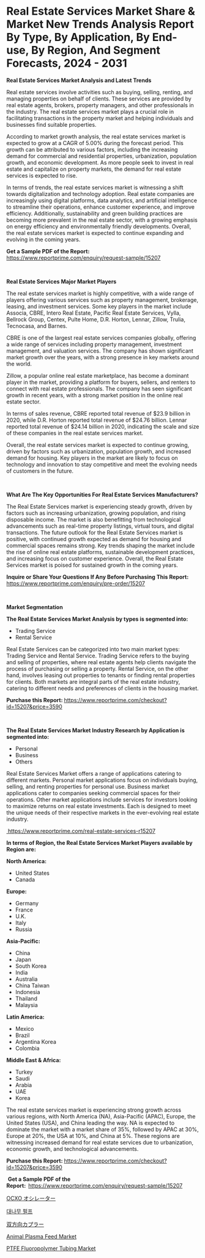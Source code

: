 <p><h1>Real Estate Services Market Share & Market New Trends Analysis Report By Type, By Application, By End-use, By Region, And Segment Forecasts, 2024 - 2031</h1></p><p><strong>Real Estate Services Market Analysis and Latest Trends</strong></p>
<p><p>Real estate services involve activities such as buying, selling, renting, and managing properties on behalf of clients. These services are provided by real estate agents, brokers, property managers, and other professionals in the industry. The real estate services market plays a crucial role in facilitating transactions in the property market and helping individuals and businesses find suitable properties.</p><p>According to market growth analysis, the real estate services market is expected to grow at a CAGR of 5.00% during the forecast period. This growth can be attributed to various factors, including the increasing demand for commercial and residential properties, urbanization, population growth, and economic development. As more people seek to invest in real estate and capitalize on property markets, the demand for real estate services is expected to rise.</p><p>In terms of trends, the real estate services market is witnessing a shift towards digitalization and technology adoption. Real estate companies are increasingly using digital platforms, data analytics, and artificial intelligence to streamline their operations, enhance customer experience, and improve efficiency. Additionally, sustainability and green building practices are becoming more prevalent in the real estate sector, with a growing emphasis on energy efficiency and environmentally friendly developments. Overall, the real estate services market is expected to continue expanding and evolving in the coming years.</p></p>
<p><strong>Get a Sample PDF of the Report:&nbsp;</strong> <a href="https://www.reportprime.com/enquiry/request-sample/15207">https://www.reportprime.com/enquiry/request-sample/15207</a></p>
<p>&nbsp;</p>
<p><strong>Real Estate Services Major Market Players</strong></p>
<p><p>The real estate services market is highly competitive, with a wide range of players offering various services such as property management, brokerage, leasing, and investment services. Some key players in the market include Associa, CBRE, Intero Real Estate, Pacific Real Estate Services, Vylla, Bellrock Group, Centex, Pulte Home, D.R. Horton, Lennar, Zillow, Trulia, Tecnocasa, and Barnes.</p><p>CBRE is one of the largest real estate services companies globally, offering a wide range of services including property management, investment management, and valuation services. The company has shown significant market growth over the years, with a strong presence in key markets around the world.</p><p>Zillow, a popular online real estate marketplace, has become a dominant player in the market, providing a platform for buyers, sellers, and renters to connect with real estate professionals. The company has seen significant growth in recent years, with a strong market position in the online real estate sector.</p><p>In terms of sales revenue, CBRE reported total revenue of $23.9 billion in 2020, while D.R. Horton reported total revenue of $24.76 billion. Lennar reported total revenue of $24.14 billion in 2020, indicating the scale and size of these companies in the real estate services market.</p><p>Overall, the real estate services market is expected to continue growing, driven by factors such as urbanization, population growth, and increased demand for housing. Key players in the market are likely to focus on technology and innovation to stay competitive and meet the evolving needs of customers in the future.</p></p>
<p>&nbsp;</p>
<p><strong>What Are The Key Opportunities For Real Estate Services Manufacturers?</strong></p>
<p><p>The Real Estate Services market is experiencing steady growth, driven by factors such as increasing urbanization, growing population, and rising disposable income. The market is also benefitting from technological advancements such as real-time property listings, virtual tours, and digital transactions. The future outlook for the Real Estate Services market is positive, with continued growth expected as demand for housing and commercial spaces remains strong. Key trends shaping the market include the rise of online real estate platforms, sustainable development practices, and increasing focus on customer experience. Overall, the Real Estate Services market is poised for sustained growth in the coming years.</p></p>
<p><strong>Inquire or Share Your Questions If Any Before Purchasing This Report:</strong> <a href="https://www.reportprime.com/enquiry/pre-order/15207">https://www.reportprime.com/enquiry/pre-order/15207</a></p>
<p>&nbsp;</p>
<p><strong>Market Segmentation</strong></p>
<p><strong>The Real Estate Services Market Analysis by types is segmented into:</strong></p>
<p><ul><li>Trading Service</li><li>Rental Service</li></ul></p>
<p><p>Real Estate Services can be categorized into two main market types: Trading Service and Rental Service. Trading Service refers to the buying and selling of properties, where real estate agents help clients navigate the process of purchasing or selling a property. Rental Service, on the other hand, involves leasing out properties to tenants or finding rental properties for clients. Both markets are integral parts of the real estate industry, catering to different needs and preferences of clients in the housing market.</p></p>
<p><strong>Purchase this Report:&nbsp;</strong><a href="https://www.reportprime.com/checkout?id=15207&price=3590">https://www.reportprime.com/checkout?id=15207&price=3590</a></p>
<p>&nbsp;</p>
<p><strong>The Real Estate Services Market Industry Research by Application is segmented into:</strong></p>
<p><ul><li>Personal</li><li>Business</li><li>Others</li></ul></p>
<p><p>Real Estate Services Market offers a range of applications catering to different markets. Personal market applications focus on individuals buying, selling, and renting properties for personal use. Business market applications cater to companies seeking commercial spaces for their operations. Other market applications include services for investors looking to maximize returns on real estate investments. Each is designed to meet the unique needs of their respective markets in the ever-evolving real estate industry.</p></p>
<p><a href="https://www.reportprime.com/real-estate-services-r15207">&nbsp;https://www.reportprime.com/real-estate-services-r15207</a></p>
<p><strong>In terms of Region, the Real Estate Services Market Players available by Region are:</strong></p>
<p>
    <p> <strong> North America: </strong>
        <ul>
            <li>United States</li>
            <li>Canada</li>
        </ul>
        </p> 
    <p> <strong> Europe: </strong>
        <ul>
            <li>Germany</li>
            <li>France</li>
            <li>U.K.</li>
            <li>Italy</li>
            <li>Russia</li>
        </ul>
        </p> 
    <p> <strong> Asia-Pacific: </strong>
        <ul>
            <li>China</li>
            <li>Japan</li>
            <li>South Korea</li>
            <li>India</li>
            <li>Australia</li>
            <li>China Taiwan</li>
            <li>Indonesia</li>
            <li>Thailand</li>
            <li>Malaysia</li>
        </ul>
        </p> 
    <p> <strong> Latin America: </strong>
        <ul>
            <li>Mexico</li>
            <li>Brazil</li>
            <li>Argentina Korea</li>
            <li>Colombia</li>
        </ul>
        </p> 
    <p> <strong> Middle East & Africa: </strong>
        <ul>
            <li>Turkey</li>
            <li>Saudi</li>
            <li>Arabia</li>
            <li>UAE</li>
            <li>Korea</li>
        </ul>
    </p>
    </p>
<p><p>The real estate services market is experiencing strong growth across various regions, with North America (NA), Asia-Pacific (APAC), Europe, the United States (USA), and China leading the way. NA is expected to dominate the market with a market share of 35%, followed by APAC at 30%, Europe at 20%, the USA at 10%, and China at 5%. These regions are witnessing increased demand for real estate services due to urbanization, economic growth, and technological advancements.</p></p>
<p><strong>Purchase this Report: </strong><a href="https://www.reportprime.com/checkout?id=15207&price=3590">https://www.reportprime.com/checkout?id=15207&price=3590</a></p>
<p>&nbsp;<strong>Get a Sample PDF of the Report:&nbsp;&nbsp;</strong><a href="https://www.reportprime.com/enquiry/request-sample/15207">https://www.reportprime.com/enquiry/request-sample/15207</a></p>
<p><strong></strong></p>
<p><p><a href="https://medium.com/@charityrice70/ocxo%E7%99%BA%E6%8C%AF%E5%AD%90%E5%B8%82%E5%A0%B4-%E5%B8%82%E5%A0%B4%E3%82%B7%E3%82%A7%E3%82%A2-%E5%B8%82%E5%A0%B4%E5%8B%95%E5%90%91-%E3%81%8A%E3%82%88%E3%81%B3%E5%B0%86%E6%9D%A5%E3%81%AE%E6%88%90%E9%95%B7%E3%82%92%E6%8E%A2%E3%82%8B-1d16a7d48c22">OCXO オシレーター</a></p><p><a href="https://github.com/laholand/Market-Research-Report-List-3/blob/main/903667437038.md">대나무 펄프</a></p><p><a href="https://medium.com/@carllane655/%E3%83%87%E3%83%A5%E3%82%A2%E3%83%AB%E6%96%B9%E5%90%91%E6%80%A7%E3%82%AB%E3%83%97%E3%83%A9%E5%B8%82%E5%A0%B4%E3%81%AF-%E5%B8%82%E5%A0%B4%E3%82%B7%E3%82%A7%E3%82%A2-%E5%B8%82%E5%A0%B4%E3%83%88%E3%83%AC%E3%83%B3%E3%83%89-%E5%B8%82%E5%A0%B4%E6%88%90%E9%95%B7%E3%81%AB%E9%96%A2%E3%81%99%E3%82%8B%E6%83%85%E5%A0%B1%E3%82%92%E6%8F%90%E4%BE%9B%E3%81%97%E3%81%BE%E3%81%99-a7aa747363e3">双方向カプラー</a></p><p><a href="https://www.linkedin.com/pulse/animal-plasma-feed-market-size-focuses-dynamics-in-depth-analysis-ggzhf?trackingId=59MYX1ytUo1Uv9S4BqSEug%3D%3D">Animal Plasma Feed Market</a></p><p><a href="https://www.linkedin.com/pulse/ptfe-fluoropolymer-tubing-market-share-amp-new-trends-analysis-iu1fe?trackingId=jqpftuV576GSi2MkFu6oJA%3D%3D">PTFE Fluoropolymer Tubing Market</a></p></p>